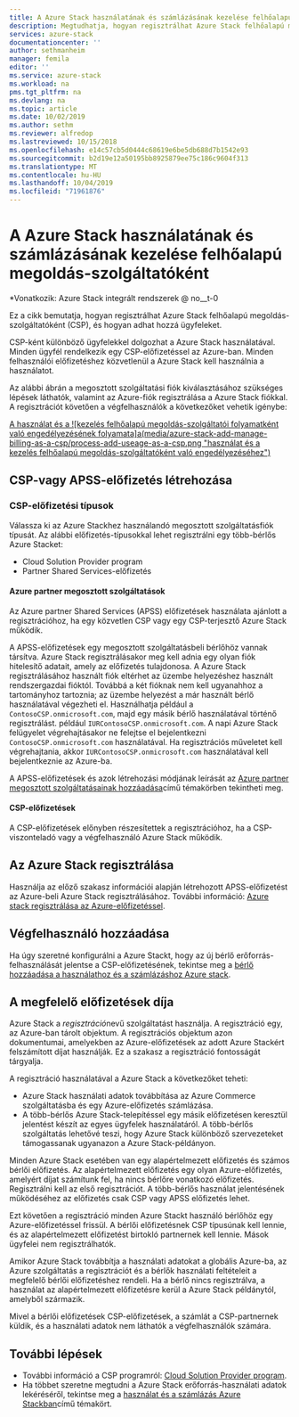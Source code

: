 ```yaml
---
title: A Azure Stack használatának és számlázásának kezelése felhőalapú megoldás-szolgáltatóként | Microsoft Docs
description: Megtudhatja, hogyan regisztrálhat Azure Stack felhőalapú megoldás-szolgáltatóként (CSP), és hogyan veheti fel az ügyfeleket a számlázáshoz.
services: azure-stack
documentationcenter: ''
author: sethmanheim
manager: femila
editor: ''
ms.service: azure-stack
ms.workload: na
pms.tgt_pltfrm: na
ms.devlang: na
ms.topic: article
ms.date: 10/02/2019
ms.author: sethm
ms.reviewer: alfredop
ms.lastreviewed: 10/15/2018
ms.openlocfilehash: e14c57cb5d0444c68619e6be5db688d7b1542e93
ms.sourcegitcommit: b2d19e12a50195bb8925879ee75c186c9604f313
ms.translationtype: MT
ms.contentlocale: hu-HU
ms.lasthandoff: 10/04/2019
ms.locfileid: "71961876"
---
```

# <a name="manage-usage-and-billing-for-azure-stack-as-a-cloud-solution-provider"></a>A Azure Stack használatának és számlázásának kezelése felhőalapú megoldás-szolgáltatóként

*Vonatkozik: Azure Stack integrált rendszerek @ no__t-0

Ez a cikk bemutatja, hogyan regisztrálhat Azure Stack felhőalapú megoldás-szolgáltatóként (CSP), és hogyan adhat hozzá ügyfeleket.

CSP-ként különböző ügyfelekkel dolgozhat a Azure Stack használatával. Minden ügyfél rendelkezik egy CSP-előfizetéssel az Azure-ban. Minden felhasználói előfizetéshez közvetlenül a Azure Stack kell használnia a használatot.

Az alábbi ábrán a megosztott szolgáltatási fiók kiválasztásához szükséges lépések láthatók, valamint az Azure-fiók regisztrálása a Azure Stack fiókkal. A regisztrációt követően a végfelhasználók a következőket vehetik igénybe:

[A használat és a ![kezelés felhőalapú megoldás-szolgáltatói folyamatként való engedélyezésének folyamata]a(media/azure-stack-add-manage-billing-as-a-csp/process-add-useage-as-a-csp.png "használat és a kezelés felhőalapú megoldás-szolgáltatóként való engedélyezéséhez")](media/azure-stack-add-manage-billing-as-a-csp/process-add-useage-as-a-csp.png#lightbox)

## <a name="create-a-csp-or-apss-subscription"></a>CSP-vagy APSS-előfizetés létrehozása

### <a name="csp-subscription-types"></a>CSP-előfizetési típusok

Válassza ki az Azure Stackhez használandó megosztott szolgáltatásfiók típusát. Az alábbi előfizetés-típusokkal lehet regisztrálni egy több-bérlős Azure Stacket:

- Cloud Solution Provider program
- Partner Shared Services-előfizetés

#### <a name="azure-partner-shared-services"></a>Azure partner megosztott szolgáltatások

Az Azure partner Shared Services (APSS) előfizetések használata ajánlott a regisztrációhoz, ha egy közvetlen CSP vagy egy CSP-terjesztő Azure Stack működik.

A APSS-előfizetések egy megosztott szolgáltatásbeli bérlőhöz vannak társítva. Azure Stack regisztrálásakor meg kell adnia egy olyan fiók hitelesítő adatait, amely az előfizetés tulajdonosa. A Azure Stack regisztrálásához használt fiók eltérhet az üzembe helyezéshez használt rendszergazdai fióktól. Továbbá a két fióknak nem kell ugyanahhoz a tartományhoz tartoznia; az üzembe helyezést a már használt bérlő használatával végezheti el. Használhatja például a `ContosoCSP.onmicrosoft.com`, majd egy másik bérlő használatával történő regisztrálást. például `IURContosoCSP.onmicrosoft.com`. A napi Azure Stack felügyelet végrehajtásakor ne felejtse el bejelentkezni `ContosoCSP.onmicrosoft.com` használatával. Ha regisztrációs műveletet kell végrehajtania, akkor `IURContosoCSP.onmicrosoft.com` használatával kell bejelentkeznie az Azure-ba.

A APSS-előfizetések és azok létrehozási módjának leírását az [Azure partner megosztott szolgáltatásainak hozzáadása](/partner-center/shared-services)című témakörben tekintheti meg.

#### <a name="csp-subscriptions"></a>CSP-előfizetések

A CSP-előfizetések előnyben részesítettek a regisztrációhoz, ha a CSP-viszonteladó vagy a végfelhasználó Azure Stack működik.

## <a name="register-azure-stack"></a>Az Azure Stack regisztrálása

Használja az előző szakasz információi alapján létrehozott APSS-előfizetést az Azure-beli Azure Stack regisztrálásához. További információ: [Azure stack regisztrálása az Azure-előfizetéssel](azure-stack-registration.md).

## <a name="add-end-customer"></a>Végfelhasználó hozzáadása

Ha úgy szeretné konfigurálni a Azure Stackt, hogy az új bérlő erőforrás-felhasználását jelentse a CSP-előfizetésének, tekintse meg a [bérlő hozzáadása a használathoz és a számlázáshoz Azure stack](azure-stack-csp-howto-register-tenants.md).

## <a name="charge-the-right-subscriptions"></a>A megfelelő előfizetések díja

Azure Stack a *regisztráció*nevű szolgáltatást használja. A regisztráció egy, az Azure-ban tárolt objektum. A regisztrációs objektum azon dokumentumai, amelyekben az Azure-előfizetések az adott Azure Stackért felszámított díjat használják. Ez a szakasz a regisztráció fontosságát tárgyalja.

A regisztráció használatával a Azure Stack a következőket teheti:

- Azure Stack használati adatok továbbítása az Azure Commerce szolgáltatásba és egy Azure-előfizetés számlázása.
- A több-bérlős Azure Stack-telepítéssel egy másik előfizetésen keresztül jelentést készít az egyes ügyfelek használatáról. A több-bérlős szolgáltatás lehetővé teszi, hogy Azure Stack különböző szervezeteket támogassanak ugyanazon a Azure Stack-példányon.

Minden Azure Stack esetében van egy alapértelmezett előfizetés és számos bérlői előfizetés. Az alapértelmezett előfizetés egy olyan Azure-előfizetés, amelyért díjat számítunk fel, ha nincs bérlőre vonatkozó előfizetés. Regisztrálni kell az első regisztrációt. A több-bérlős használat jelentésének működéséhez az előfizetés csak CSP vagy APSS előfizetés lehet.

Ezt követően a regisztráció minden Azure Stackt használó bérlőhöz egy Azure-előfizetéssel frissül. A bérlői előfizetésnek CSP típusúnak kell lennie, és az alapértelmezett előfizetést birtokló partnernek kell lennie. Mások ügyfelei nem regisztrálhatók.

Amikor Azure Stack továbbítja a használati adatokat a globális Azure-ba, az Azure szolgáltatás a regisztrációt és a bérlők használati feltételeit a megfelelő bérlői előfizetéshez rendeli. Ha a bérlő nincs regisztrálva, a használat az alapértelmezett előfizetésre kerül a Azure Stack példánytól, amelyből származik.

Mivel a bérlői előfizetések CSP-előfizetések, a számlát a CSP-partnernek küldik, és a használati adatok nem láthatók a végfelhasználók számára.

## <a name="next-steps"></a>További lépések

- További információ a CSP programról: [Cloud Solution Provider program](https://partner.microsoft.com/solutions/microsoft-cloud-solutions).
- Ha többet szeretne megtudni a Azure Stack erőforrás-használati adatok lekéréséről, tekintse meg a [használat és a számlázás Azure Stackban](azure-stack-billing-and-chargeback.md)című témakört.
